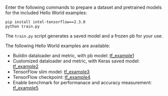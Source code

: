 Enter the following commands to prepare a dataset and pretrained models for the included Hello World examples:

```shell
pip install intel-tensorflow==2.3.0
python train.py

```
The `train.py` script generates a saved model and a frozen pb for your use.

The following Hello World examples are available:

*  Buildin dataloader and metric, with pb model: [tf_example1](../../examples/helloworld/tf_example1/README.md)
*  Customized dataloader and metric, with Keras saved model: [tf_example2](../../examples/helloworld/tf_example2/README.md)
*  TensorFlow slim model: [tf_example3](../../examples/helloworld/tf_example3/README.md)
*  TensorFlow checkpoint: [tf_example4](../../examples/helloworld/tf_example4/README.md)
*  Enable benchmark for performanace and accuracy measurement: [tf_example5](../../examples/helloworld/tf_example5/README.md)


